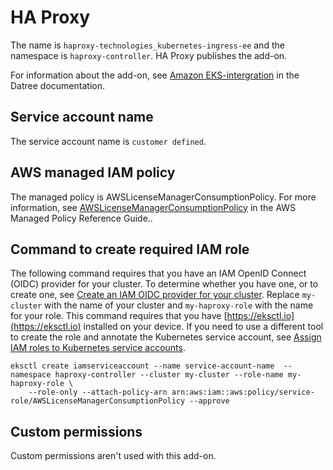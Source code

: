 # HA Proxy<a name="add-on-ha-proxy"></a>

The name is `haproxy-technologies_kubernetes-ingress-ee` and the namespace is `haproxy-controller`\. HA Proxy publishes the add\-on\.

For information about the add\-on, see [Amazon EKS\-intergration](https://hub.datree.io/integrations/eks-integration) in the Datree documentation\.

## Service account name<a name="add-on-ha-proxy-service-account-name"></a>

The service account name is `customer defined`\.

## AWS managed IAM policy<a name="add-on-ha-proxy-managed-policy"></a>

The managed policy is AWSLicenseManagerConsumptionPolicy\. For more information, see [AWSLicenseManagerConsumptionPolicy](https://docs.aws.amazon.com/aws-managed-policy/latest/reference/AWSLicenseManagerConsumptionPolicy.html) in the AWS Managed Policy Reference Guide\.\.

## Command to create required IAM role<a name="add-on-ha-proxy-iam-command"></a>

The following command requires that you have an IAM OpenID Connect \(OIDC\) provider for your cluster\. To determine whether you have one, or to create one, see [Create an IAM OIDC provider for your cluster](enable-iam-roles-for-service-accounts.md)\. Replace `my-cluster` with the name of your cluster and `my-haproxy-role` with the name for your role\. This command requires that you have [https://eksctl.io](https://eksctl.io) installed on your device\. If you need to use a different tool to create the role and annotate the Kubernetes service account, see [Assign IAM roles to Kubernetes service accounts](associate-service-account-role.md)\.

```
eksctl create iamserviceaccount --name service-account-name  --namespace haproxy-controller --cluster my-cluster --role-name my-haproxy-role \
    --role-only --attach-policy-arn arn:aws:iam::aws:policy/service-role/AWSLicenseManagerConsumptionPolicy --approve
```

## Custom permissions<a name="add-on-ha-proxy-custom-permissions"></a>

Custom permissions aren't used with this add\-on\.
